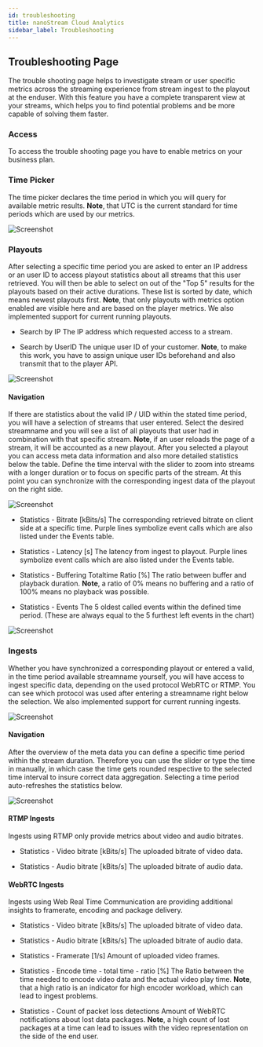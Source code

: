 ```yaml
---
id: troubleshooting
title: nanoStream Cloud Analytics
sidebar_label: Troubleshooting
---
```


## Troubleshooting Page

The trouble shooting page helps to investigate stream or user specific metrics across the streaming experience from stream ingest to the playout at the enduser. With this feature you have a complete transparent view at your streams, which helps you to find potential problems and be more capable of solving them faster.
    
### Access

To access the trouble shooting page you have to enable metrics on your business plan.

### Time Picker

The time picker declares the time period in which you will query for available metric results. **Note**, that UTC is the current standard for time periods which are used by our metrics.

![Screenshot](/img/cloud/analytics/troubleshooting/time_picker.png)

### Playouts

After selecting a specific time period you are asked to enter an IP address or an user ID to access playout statistics about all streams that this user retrieved. You will then be able to select on out of the "Top 5" results for the playouts based on their active durations. These list is sorted by date, which means newest playouts first. **Note**, that only playouts with metrics option enabled are visible here and are based on the player metrics. We also implemented support for current running playouts. 
    
   - Search by IP
   The IP address which requested access to a stream.
    
   - Search by UserID
   The unique user ID of your customer. **Note**, to make this work, you have to assign unique user IDs beforehand and also transmit that to the player API.

![Screenshot](/img/cloud/analytics/troubleshooting/playouts.png)
    
#### Navigation

If there are statistics about the valid IP / UID within the stated time period, you will have a selection of streams that user entered. Select the desired streamname and you will see a list of all playouts that user had in combination with that specific stream. **Note**, if an user reloads the page of a stream, it will be accounted as a new playout. After you selected a playout you can access meta data information and also more detailed statistics below the table. Define the time interval with the slider to zoom into streams with a longer duration or to focus on specific parts of the stream. At this point you can synchronize with the corresponding ingest data of the playout on the right side.

![Screenshot](/img/cloud/analytics/troubleshooting/metadata.png)

   - Statistics - Bitrate [kBits/s]
   The corresponding retrieved bitrate on client side at a specific time. Purple lines symbolize event calls which are also listed under the Events table.

   - Statistics - Latency [s]
   The latency from ingest to playout. Purple lines symbolize event calls which are also listed under the Events table.

   - Statistics - Buffering Totaltime Ratio [%]
   The ratio between buffer and playback duration. **Note**, a ratio of 0% means no buffering and a ratio of 100% means no playback was possible.

   - Statistics - Events
   The 5 oldest called events within the defined time period. (These are always equal to the 5 furthest left events in the chart)

![Screenshot](/img/cloud/analytics/troubleshooting/statistics_playout.png)
        

### Ingests

Whether you have synchronized a corresponding playout or entered a valid, in the time period available streamname yourself, you will have access to ingest specific data, depending on the used protocol WebRTC or RTMP. You can see which protocol was used after entering a streamname right below the selection. We also implemented support for current running ingests.

![Screenshot](/img/cloud/analytics/troubleshooting/ingests.png)

#### Navigation

After the overview of the meta data you can define a specific time period within the stream duration. Therefore you can use the slider or type the time in manually, in which case the time gets rounded  respective to the selected time interval to insure correct data aggregation. Selecting a time period auto-refreshes the statistics below.

![Screenshot](/img/cloud/analytics/troubleshooting/statistics_ingest_interval.png)

#### RTMP Ingests

Ingests using RTMP only provide metrics about video and audio bitrates.

   - Statistics - Video bitrate [kBits/s]
   The uploaded bitrate of video data.

   - Statistics - Audio bitrate [kBits/s]
   The uploaded bitrate of audio data.

#### WebRTC Ingests

Ingests using Web Real Time Communication are providing additional insights to framerate, encoding and package delivery.

   - Statistics - Video bitrate [kBits/s]
   The uploaded bitrate of video data.

   - Statistics - Audio bitrate [kBits/s]
   The uploaded bitrate of audio data.

   - Statistics - Framerate [1/s]
   Amount of uploaded video frames.

   - Statistics - Encode time - total time - ratio [%]
   The Ratio between the time needed to encode video data and the actual video play time. **Note**, that a high ratio is an indicator for high encoder workload, which can lead to ingest problems. 

   - Statistics - Count of packet loss detections
   Amount of WebRTC notifications about lost data packages. **Note**, a high count of lost packages at a time can lead to issues with the video representation on the side of the end user.